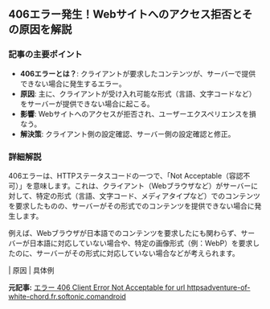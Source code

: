 ## 406エラー発生！Webサイトへのアクセス拒否とその原因を解説

### 記事の主要ポイント

* **406エラーとは？**: クライアントが要求したコンテンツが、サーバーで提供できない場合に発生するエラー。
* **原因**: 主に、クライアントが受け入れ可能な形式（言語、文字コードなど）をサーバーが提供できない場合に起こる。
* **影響**: Webサイトへのアクセスが拒否され、ユーザーエクスペリエンスを損なう。
* **解決策**: クライアント側の設定確認、サーバー側の設定確認と修正。

### 詳細解説

406エラーは、HTTPステータスコードの一つで、「Not Acceptable（容認不可）」を意味します。これは、クライアント（Webブラウザなど）がサーバーに対して、特定の形式（言語、文字コード、メディアタイプなど）でのコンテンツを要求したものの、サーバーがその形式でのコンテンツを提供できない場合に発生します。

例えば、Webブラウザが日本語でのコンテンツを要求したにも関わらず、サーバーが日本語に対応していない場合や、特定の画像形式（例：WebP）を要求したのに、サーバーがその形式に対応していない場合などが考えられます。

| 原因 | 具体例 

**元記事:** [エラー 406 Client Error Not Acceptable for url httpsadventure-of-white-chord.fr.softonic.comandroid](https://adventure-of-white-chord.fr.softonic.com/android)